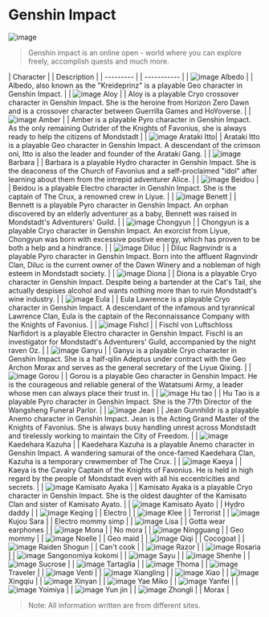 #  Genshin Impact

![image](https://user-images.githubusercontent.com/102704355/161384782-4dec4ee7-31f9-4e15-9437-51898c88386b.png)

> Genshin impact is an online open - world where you can explore freely, accomplish quests and much more. 

| Character | | Description |
| --------- | | ----------- |
| ![image](https://user-images.githubusercontent.com/102704355/161661836-afc691c4-9ba5-44d4-9b58-b13a6da9aff4.png)  Albedo | | Albedo, also known as the "Kreideprinz" is a playable Geo character in Genshin Impact. |
| ![image](https://user-images.githubusercontent.com/102704355/161661861-e18153b0-ada6-4e44-8457-f2fad1efa8f9.png)  Aloy | | Aloy is a playable Cryo crossover character in Genshin Impact. She is the heroine from Horizon Zero Dawn and is a crossover character between Guerrilla Games and HoYoverse. |
| ![image](https://user-images.githubusercontent.com/102704355/161661880-fedd17ca-6a90-4954-94f0-573697f1f1a1.png)  Amber | | Amber is a playable Pyro character in Genshin Impact. As the only remaining Outrider of the Knights of Favonius, she is always ready to help the citizens of Mondstadt  |
| ![image](https://user-images.githubusercontent.com/102704355/161662156-a875e502-53a8-4b6e-abee-e12b25d9d800.png)  Arataki Itto| | Arataki Itto is a playable Geo character in Genshin Impact. A descendant of the crimson oni, Itto is also the leader and founder of the Arataki Gang. |
| ![image](https://user-images.githubusercontent.com/102704355/161662196-308888af-f42c-47c8-8151-996d02082a8f.png)  Barbara | | Barbara is a playable Hydro character in Genshin Impact. She is the deaconess of the Church of Favonius and a self-proclaimed "idol" after learning about them from the intrepid adventurer Alice. |
| ![image](https://user-images.githubusercontent.com/102704355/161662260-794d043b-439b-4b69-ae45-56806007b6b3.png)  Beidou | | Beidou is a playable Electro character in Genshin Impact. She is the captain of The Crux, a renowned crew in Liyue. |
| ![image](https://user-images.githubusercontent.com/102704355/161662283-fec4eb07-64c3-4b5e-a542-99cb66964e7a.png)  Benett | | Bennett is a playable Pyro character in Genshin Impact. An orphan discovered by an elderly adventurer as a baby, Bennett was raised in Mondstadt's Adventurers' Guild.  |
| ![image](https://user-images.githubusercontent.com/102704355/161662301-ae259bf9-d4dd-4f53-b4bf-321d69940f17.png)  Chongyun | | Chongyun is a playable Cryo character in Genshin Impact. An exorcist from Liyue, Chongyun was born with excessive positive energy, which has proven to be both a help and a hindrance. |
| ![image](https://user-images.githubusercontent.com/102704355/161662316-4af6b97a-ca2f-4ba1-9491-e817fb1a1e72.png)  Diluc | | Diluc Ragnvindr is a playable Pyro character in Genshin Impact. Born into the affluent Ragnvindr Clan, Diluc is the current owner of the Dawn Winery and a nobleman of high esteem in Mondstadt society. |
| ![image](https://user-images.githubusercontent.com/102704355/161664834-d7e8d39d-3790-45da-b567-49f3515600f7.png)  Diona | | Diona is a playable Cryo character in Genshin Impact. Despite being a bartender at the Cat's Tail, she actually despises alcohol and wants nothing more than to ruin Mondstadt's wine industry. |
| ![image](https://user-images.githubusercontent.com/102704355/161664856-14adb87c-e25e-432e-bb01-75b8fbdd9d97.png)  Eula | | Eula Lawrence is a playable Cryo character in Genshin Impact. A descendant of the infamous and tyrannical Lawrence Clan, Eula is the captain of the Reconnaissance Company with the Knights of Favonius. |
| ![image](https://user-images.githubusercontent.com/102704355/161664872-91e3acb4-f3ff-4f44-9930-fbd3de810c21.png)  Fishcl | | Fischl von Luftschloss Narfidort is a playable Electro character in Genshin Impact. Fischl is an investigator for Mondstadt's Adventurers' Guild, accompanied by the night raven Oz. |
| ![image](https://user-images.githubusercontent.com/102704355/161664901-c3a855c2-6bc5-4d6b-945a-1acf6e432862.png)  Ganyu | | Ganyu is a playable Cryo character in Genshin Impact. She is a half-qilin Adeptus under contract with the Geo Archon Morax and serves as the general secretary of the Liyue Qixing. |
| ![image](https://user-images.githubusercontent.com/102704355/161664918-acaa96c6-e05f-45e5-b442-72695b139184.png)  Gorou | | Gorou is a playable Geo character in Genshin Impact. He is the courageous and reliable general of the Watatsumi Army, a leader whose men can always place their trust in. |
| ![image](https://user-images.githubusercontent.com/102704355/161664948-c402e730-daf3-44cf-9a4e-089dbfce7a9d.png)  Hu tao | | Hu Tao is a playable Pyro character in Genshin Impact. She is the 77th Director of the Wangsheng Funeral Parlor. |
| ![image](https://user-images.githubusercontent.com/102704355/161665040-d1aeb5f9-53ee-4af4-ae8e-53624c63a615.png)  Jean | | Jean Gunnhildr is a playable Anemo character in Genshin Impact. Jean is the Acting Grand Master of the Knights of Favonius. She is always busy handling unrest across Mondstadt and tirelessly working to maintain the City of Freedom. |
| ![image](https://user-images.githubusercontent.com/102704355/161665215-74e3bddb-6917-4501-a1e3-c959153dbe55.png)  Kaedehara Kazuha | | Kaedehara Kazuha is a playable Anemo character in Genshin Impact. A wandering samurai of the once-famed Kaedehara Clan, Kazuha is a temporary crewmember of The Crux. |
| ![image](https://user-images.githubusercontent.com/102704355/161665305-72639ebb-8735-4199-8536-6911f29c2401.png)  Kaeya | | Kaeya is the Cavalry Captain of the Knights of Favonius. He is held in high regard by the people of Mondstadt even with all his eccentricities and secrets. |
| ![image](https://user-images.githubusercontent.com/102704355/161665330-18e42e65-1b25-49b7-9827-8fd6276aebb3.png)  Kamisato Ayaka | | Kamisato Ayaka is a playable Cryo character in Genshin Impact.
She is the oldest daughter of the Kamisato Clan and sister of Kamisato Ayato. |
| ![image](https://user-images.githubusercontent.com/102704355/161665347-3b185f13-3aba-4d9a-9658-d11ba66063b8.png)  Kamisato Ayato | | Hydro daddy |
| ![image](https://user-images.githubusercontent.com/102704355/161665364-8cb3c641-7801-401b-b7ea-3dac391c0221.png)  Keqing | | Electro |
| ![image](https://user-images.githubusercontent.com/102704355/161665383-ba69c71d-f033-478a-bbd5-2ce9d5a25bab.png)  Klee | | Terrorist |
| ![image](https://user-images.githubusercontent.com/102704355/161665399-20d0c6e4-146b-421a-87cf-c0bfc2237b23.png)  Kujou Sara | | Electro mommy simp |
| ![image](https://user-images.githubusercontent.com/102704355/161665772-b6de8241-f4d3-4f2d-8bd1-0e90a72042d1.png)  Lisa | | Gotta wear earphones |
| ![image](https://user-images.githubusercontent.com/102704355/161665795-9464fa97-9fc1-4346-91b6-fc1b67482eeb.png)  Mona | | No mora |
| ![image](https://user-images.githubusercontent.com/102704355/161667965-408c9db2-c7c9-4881-b77e-64f94166d672.png)  Ningguang | | Geo mommy |
| ![image](https://user-images.githubusercontent.com/102704355/161667981-71013a9a-1d98-45c9-83e9-244410c530a1.png)  Noelle | | Geo maid |
| ![image](https://user-images.githubusercontent.com/102704355/161668043-28c67cc5-ae5f-4fab-80bc-aeed7f45e77b.png)  Qiqi | | Cocogoat |
| ![image](https://user-images.githubusercontent.com/102704355/161668058-cf742bd0-dfce-4809-b58a-3826362c86e5.png)  Raiden Shogun | | Can't cook |
| ![image](https://user-images.githubusercontent.com/102704355/161668154-2f39c801-294b-47a7-94cc-1e710a03a6d1.png)  Razor |
| ![image](https://user-images.githubusercontent.com/102704355/161668174-8bf6fd4b-db1b-4fc4-91df-2c1d9b0b1d5a.png)  Rosaria |
| ![image](https://user-images.githubusercontent.com/102704355/161668528-f8330560-d52d-4bce-a7bc-e5ef96ba207f.png)  Sangonomiya kokomi |
| ![image](https://user-images.githubusercontent.com/102704355/161668543-922dd09f-b433-4071-a89d-e952c9001e32.png)  Sayu |
| ![image](https://user-images.githubusercontent.com/102704355/161668560-f2d54fec-e04e-4126-985f-8948afe8b0e4.png)  Shenhe | 
| ![image](https://user-images.githubusercontent.com/102704355/161668581-f6704bfa-80ea-4d58-b489-ffe1414883f4.png)  Sucrose |
| ![image](https://user-images.githubusercontent.com/102704355/161668597-a706123e-afc8-4f6b-b6bd-2f31058c2186.png)  Tartaglia |
| ![image](https://user-images.githubusercontent.com/102704355/161668609-3705188b-9a3c-4569-ae7f-7bee325d5311.png)  Thoma | 
| ![image](https://user-images.githubusercontent.com/102704355/161668622-72534374-17c6-431a-a8ad-325990d0b5cb.png)  Traveler | 
| ![image](https://user-images.githubusercontent.com/102704355/161668637-f1e292c7-7b07-44ac-b723-890bd1591a03.png)  Venti |
| ![image](https://user-images.githubusercontent.com/102704355/161668650-e6b38684-eaa6-4c0b-8232-d09739d7091d.png)  Xiangling |
| ![image](https://user-images.githubusercontent.com/102704355/161668742-3654e562-06ac-476f-a3f7-42aebdbc2a3b.png)  Xiao |
| ![image](https://user-images.githubusercontent.com/102704355/161668758-71f18963-26ab-49e3-9cb9-f73335dcb2aa.png)  Xingqiu |
| ![image](https://user-images.githubusercontent.com/102704355/161668778-57aa0088-a5cf-4b7f-b872-8db65fbbd78a.png)  Xinyan |
| ![image](https://user-images.githubusercontent.com/102704355/161668791-cd08e1a9-4ec9-4d64-8e5e-73fbed086406.png)  Yae Miko |
| ![image](https://user-images.githubusercontent.com/102704355/161668810-5690c25e-3c75-45f5-b65a-87541e7687d5.png)  Yanfei |
| ![image](https://user-images.githubusercontent.com/102704355/161668821-2c196d34-5e87-4620-9f7e-1805be528ac6.png)  Yoimiya |
| ![image](https://user-images.githubusercontent.com/102704355/161668844-7919e7bf-d9cf-4b23-9df3-be8e7e030984.png)  Yun jin |
| ![image](https://user-images.githubusercontent.com/102704355/161668854-816a04b3-5820-45b8-b4c0-0722d344a6da.png)  Zhongli | | Morax |

> Note: All information written are from different sites.
